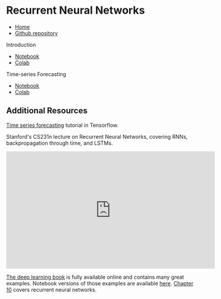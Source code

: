 # Recurrent Neural Networks

* [Home](https://supaerodatascience.github.io/deep-learning/)
* [Github repository](https://github.com/SupaeroDataScience/deep-learning/)

Introduction

+ [Notebook](https://github.com/SupaeroDataScience/deep-learning/blob/main/RNN/Introduction_ElmanNets.ipynb)
+ [Colab](https://colab.research.google.com/github/SupaeroDataScience/deep-learning/blob/main/RNN/Introduction_ElmanNets.ipynb)

Time-series Forecasting

+ [Notebook](https://github.com/SupaeroDataScience/deep-learning/blob/main/RNN/MainActivity_Time%20series%20forecasting.ipynb)
+ [Colab](https://colab.research.google.com/github/SupaeroDataScience/deep-learning/blob/main/RNN/MainActivity_Time%20series%20forecasting.ipynb)

## Additional Resources

[Time series
forecasting](https://www.tensorflow.org/tutorials/structured_data/time_series)
tutorial in Tensorflow.

Stanford's CS231n lecture on Recurrent Neural Networks, covering RNNs, backpropagation through time, and LSTMs.
<iframe width="560" height="315" src="https://www.youtube.com/embed/6niqTuYFZLQ" frameborder="0" allow="accelerometer; autoplay; clipboard-write; encrypted-media; gyroscope; picture-in-picture" allowfullscreen></iframe>

[The deep learning book](https://www.deeplearningbook.org/) is fully available
online and contains many great examples. Notebook versions of those examples are
available [here](https://github.com/hadrienj/deepLearningBook-Notes). [Chapter
10](https://www.deeplearningbook.org/contents/rnn.html) covers
recurrent neural networks.
